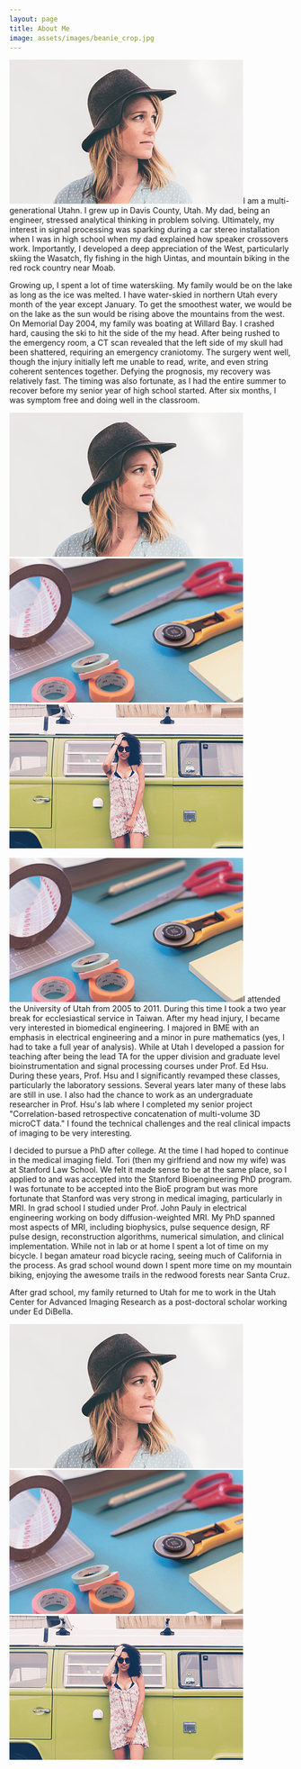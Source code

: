 ```yaml
---
layout: page
title: About Me
image: assets/images/beanie_crop.jpg
---
```


<p><span class="image left"><img src="assets/images/pic01.jpg" alt="" /></span>I am a multi-generational Utahn.  I grew up in Davis County, Utah.  My dad, being an engineer, stressed analytical thinking in problem solving.  Ultimately, my interest in signal processing was sparking during a car stereo installation when I was in high school when my dad explained how speaker crossovers work. Importantly, I developed a deep appreciation of the West, particularly skiing the Wasatch, fly fishing in the high Uintas, and mountain biking in the red rock country near Moab.</p>

<p>Growing up, I spent a lot of time waterskiing.  My family would be on the lake as long as the ice was melted.  I have water-skied in northern Utah every month of the year except January.  To get the smoothest water, we would be on the lake as the sun would be rising above the mountains from the west.  On Memorial Day 2004, my family was boating at Willard Bay.  I crashed hard, causing the ski to hit the side of the my head.  After being rushed to the emergency room, a CT scan revealed that the left side of my skull had been shattered, requiring an emergency craniotomy.  The surgery went well, though the injury initially left me unable to read, write, and even string coherent sentences together.  Defying the prognosis, my recovery was relatively fast.  The timing was also fortunate, as I had the entire summer to recover before my senior year of high school started.  After six months, I was symptom free and doing well in the classroom.</p>

<div class="box alt">
  <div class="row 50% uniform">
    <div class="4u"><span class="image fit"><img src="assets/images/pic01.jpg" alt="" /></span></div>
    <div class="4u"><span class="image fit"><img src="assets/images/pic02.jpg" alt="" /></span></div>
    <div class="4u$"><span class="image fit"><img src="assets/images/pic03.jpg" alt="" /></span></div>
  </div>
</div>

<p><span class="image right"><img src="assets/images/pic02.jpg" alt="" /></span>I attended the University of Utah from 2005 to 2011.  During this time I took a two year break for ecclesiastical service in Taiwan.  After my head injury, I became very interested in biomedical engineering.  I majored in BME with an emphasis in electrical engineering and a minor in pure mathematics (yes, I had to take a full year of analysis).  While at Utah I developed a passion for teaching after being the lead TA for the upper division and graduate level bioinstrumentation and signal processing courses under Prof. Ed Hsu.  During these years, Prof. Hsu and I significantly revamped these classes, particularly the laboratory sessions.  Several years later many of these labs are still in use.  I also had the chance to work as an undergraduate researcher in Prof. Hsu's lab where I completed my senior project "Correlation-based retrospective concatenation of multi-volume 3D microCT data."  I found the technical challenges and the real clinical impacts of imaging to be very interesting.</p>

<p>I decided to pursue a PhD after college.  At the time I had hoped to continue in the medical imaging field.  Tori (then my girlfriend and now my wife) was at Stanford Law School.  We felt it made sense to be at the same place, so I applied to and was accepted into the Stanford Bioengineering PhD program.  I was fortunate to be accepted into the BioE program but was more fortunate that Stanford was very strong in medical imaging, particularly in MRI.  In grad school I studied under Prof. John Pauly in electrical engineering working on body diffusion-weighted MRI.  My PhD spanned most aspects of MRI, including biophysics, pulse sequence design, RF pulse design, reconstruction algorithms, numerical simulation, and clinical implementation.  While not in lab or at home I spent a lot of time on my bicycle.  I began amateur road bicycle racing, seeing much of California in the process.  As grad school wound down I spent more time on my mountain biking, enjoying the awesome trails in the redwood forests near Santa Cruz.</p>

<p>After grad school, my family returned to Utah for me to work in the Utah Center for Advanced Imaging Research as a post-doctoral scholar working under Ed DiBella.</p>

<div class="box alt">
  <div class="row 50% uniform">
    <div class="4u"><span class="image fit"><img src="assets/images/pic01.jpg" alt="" /></span></div>
    <div class="4u"><span class="image fit"><img src="assets/images/pic02.jpg" alt="" /></span></div>
    <div class="4u$"><span class="image fit"><img src="assets/images/pic03.jpg" alt="" /></span></div>
  </div>
</div>
